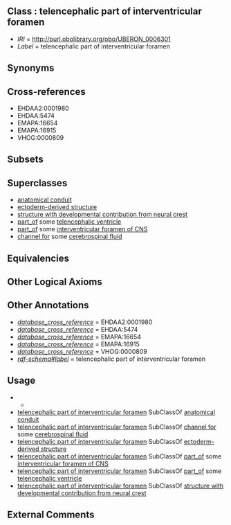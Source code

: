 
## Class : telencephalic part of interventricular foramen

 * *IRI* = http://purl.obolibrary.org/obo/UBERON_0006301
 * *Label* = telencephalic part of interventricular foramen

## Synonyms


## Cross-references

 * EHDAA2:0001980
 * EHDAA:5474
 * EMAPA:16654
 * EMAPA:16915
 * VHOG:0000809

## Subsets


## Superclasses

 * [anatomical conduit](../../UBERON/11/UBERON_0004111.md)
 * [ectoderm-derived structure](../../UBERON/21/UBERON_0004121.md)
 * [structure with developmental contribution from neural crest](../../UBERON/14/UBERON_0010314.md)
 * [part_of](../../BFO/50/BFO_0000050.md) some [telencephalic ventricle](../../UBERON/85/UBERON_0002285.md)
 * [part_of](../../BFO/50/BFO_0000050.md) some [interventricular foramen of CNS](../../UBERON/93/UBERON_0003993.md)
 * [channel for](../../core#channel/or/core#channel_for.md) some [cerebrospinal fluid](../../UBERON/59/UBERON_0001359.md)

## Equivalencies


## Other Logical Axioms


## Other Annotations

 * *[database_cross_reference](../../ef/oboInOwl#hasDbXref.md)* = EHDAA2:0001980
 * *[database_cross_reference](../../ef/oboInOwl#hasDbXref.md)* = EHDAA:5474
 * *[database_cross_reference](../../ef/oboInOwl#hasDbXref.md)* = EMAPA:16654
 * *[database_cross_reference](../../ef/oboInOwl#hasDbXref.md)* = EMAPA:16915
 * *[database_cross_reference](../../ef/oboInOwl#hasDbXref.md)* = VHOG:0000809
 * *[rdf-schema#label](../../el/rdf-schema#label.md)* = telencephalic part of interventricular foramen

## Usage

 * -
 * [telencephalic part of interventricular foramen](../../UBERON/01/UBERON_0006301.md) SubClassOf [anatomical conduit](../../UBERON/11/UBERON_0004111.md)
 * [telencephalic part of interventricular foramen](../../UBERON/01/UBERON_0006301.md) SubClassOf [channel for](../../core#channel/or/core#channel_for.md) some [cerebrospinal fluid](../../UBERON/59/UBERON_0001359.md)
 * [telencephalic part of interventricular foramen](../../UBERON/01/UBERON_0006301.md) SubClassOf [ectoderm-derived structure](../../UBERON/21/UBERON_0004121.md)
 * [telencephalic part of interventricular foramen](../../UBERON/01/UBERON_0006301.md) SubClassOf [part_of](../../BFO/50/BFO_0000050.md) some [interventricular foramen of CNS](../../UBERON/93/UBERON_0003993.md)
 * [telencephalic part of interventricular foramen](../../UBERON/01/UBERON_0006301.md) SubClassOf [part_of](../../BFO/50/BFO_0000050.md) some [telencephalic ventricle](../../UBERON/85/UBERON_0002285.md)
 * [telencephalic part of interventricular foramen](../../UBERON/01/UBERON_0006301.md) SubClassOf [structure with developmental contribution from neural crest](../../UBERON/14/UBERON_0010314.md)

## External Comments

